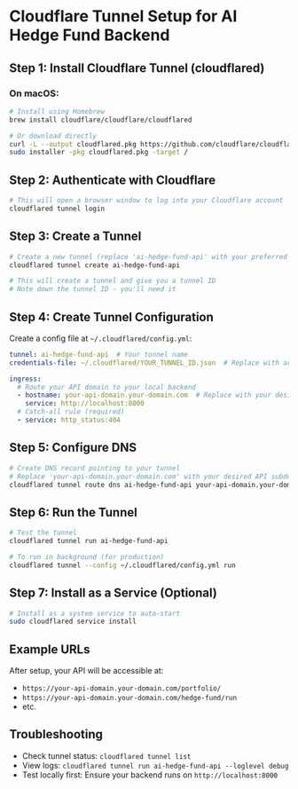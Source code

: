 # Cloudflare Tunnel Setup for AI Hedge Fund Backend

## Step 1: Install Cloudflare Tunnel (cloudflared)

### On macOS:
```bash
# Install using Homebrew
brew install cloudflare/cloudflare/cloudflared

# Or download directly
curl -L --output cloudflared.pkg https://github.com/cloudflare/cloudflared/releases/latest/download/cloudflared-darwin-amd64.pkg
sudo installer -pkg cloudflared.pkg -target /
```

## Step 2: Authenticate with Cloudflare

```bash
# This will open a browser window to log into your Cloudflare account
cloudflared tunnel login
```

## Step 3: Create a Tunnel

```bash
# Create a new tunnel (replace 'ai-hedge-fund-api' with your preferred name)
cloudflared tunnel create ai-hedge-fund-api

# This will create a tunnel and give you a tunnel ID
# Note down the tunnel ID - you'll need it
```

## Step 4: Create Tunnel Configuration

Create a config file at `~/.cloudflared/config.yml`:

```yaml
tunnel: ai-hedge-fund-api  # Your tunnel name
credentials-file: ~/.cloudflared/YOUR_TUNNEL_ID.json  # Replace with actual tunnel ID

ingress:
  # Route your API domain to your local backend
  - hostname: your-api-domain.your-domain.com  # Replace with your desired subdomain
    service: http://localhost:8000
  # Catch-all rule (required)
  - service: http_status:404
```

## Step 5: Configure DNS

```bash
# Create DNS record pointing to your tunnel
# Replace 'your-api-domain.your-domain.com' with your desired API subdomain
cloudflared tunnel route dns ai-hedge-fund-api your-api-domain.your-domain.com
```

## Step 6: Run the Tunnel

```bash
# Test the tunnel
cloudflared tunnel run ai-hedge-fund-api

# To run in background (for production)
cloudflared tunnel --config ~/.cloudflared/config.yml run
```

## Step 7: Install as a Service (Optional)

```bash
# Install as a system service to auto-start
sudo cloudflared service install
```

## Example URLs

After setup, your API will be accessible at:
- `https://your-api-domain.your-domain.com/portfolio/`
- `https://your-api-domain.your-domain.com/hedge-fund/run`
- etc.

## Troubleshooting

- Check tunnel status: `cloudflared tunnel list`
- View logs: `cloudflared tunnel run ai-hedge-fund-api --loglevel debug`
- Test locally first: Ensure your backend runs on `http://localhost:8000` 